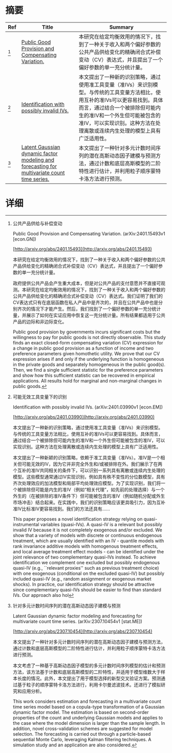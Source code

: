 # 摘要

| Ref | Title | Summary |
| --- | --- | --- |
| [^1] | [Public Good Provision and Compensating Variation.](http://arxiv.org/abs/2401.15493) | 本研究在给定均衡效用的情况下，找到了一种关于收入和两个偏好参数的公共产品供给变化的精确闭合式补偿变动（CV）表达式，并且提出了一个偏好参数的单一充分统计量。 |
| [^2] | [Identification with possibly invalid IVs.](http://arxiv.org/abs/2401.03990) | 本文提出了一种新的识别策略，通过使用准工具变量（准IVs）来识别模型。与传统的工具变量方法相比，使用互补的准IVs可以更容易找到。具体而言，通过结合一个被排除但可能内生的准IV和一个外生但可能被包含的准IV，可以实现识别。这种方法在处理离散或连续内生处理的模型上具有广泛适用性。 |
| [^3] | [Latent Gaussian dynamic factor modeling and forecasting for multivariate count time series.](http://arxiv.org/abs/2307.10454) | 本文提出了一种针对多元计数时间序列的潜在高斯动态因子建模与预测方法，通过计数和底层高斯模型的二阶特性进行估计，并利用粒子顺序蒙特卡洛方法进行预测。 |

# 详细

[^1]: 公共产品供给与补偿变动

    Public Good Provision and Compensating Variation. (arXiv:2401.15493v1 [econ.GN])

    [http://arxiv.org/abs/2401.15493](http://arxiv.org/abs/2401.15493)

    本研究在给定均衡效用的情况下，找到了一种关于收入和两个偏好参数的公共产品供给变化的精确闭合式补偿变动（CV）表达式，并且提出了一个偏好参数的单一充分统计量。

    

    政府提供公共产品会产生重大成本，但是对公共产品的支付意愿并不直接可观测。本研究在给定均衡效用的情况下，找到了一种关于收入和两个偏好参数的公共产品供给变化的精确闭合式补偿变动（CV）表达式。我们证明了我们的CV表达式只有在底层函数在私人产品中是齐次的，并且在公共产品中也是分别齐次的情况下才能产生。然后，我们找到了一个偏好参数的单一充分统计量，并展示了如何在实证应用中恢复这一充分统计量。所有结果都适用于公共产品的边际和非边际变化。

    Public good provision by governments incurs significant costs but the willingness to pay for public goods is not directly observable. This study finds an exact closed-form compensating variation (CV) expression for a change in public good provision as a function of income and two preference parameters given homothetic utility. We prove that our CV expression arises if and only if the underlying function is homogeneous in the private goods and separately homogeneous in the public good(s). Then, we find a single sufficient statistic for the preference parameters and show how this sufficient statistic can be recovered in empirical applications. All results hold for marginal and non-marginal changes in public goods.
    
[^2]: 可能无效工具变量下的识别

    Identification with possibly invalid IVs. (arXiv:2401.03990v1 [econ.EM])

    [http://arxiv.org/abs/2401.03990](http://arxiv.org/abs/2401.03990)

    本文提出了一种新的识别策略，通过使用准工具变量（准IVs）来识别模型。与传统的工具变量方法相比，使用互补的准IVs可以更容易找到。具体而言，通过结合一个被排除但可能内生的准IV和一个外生但可能被包含的准IV，可以实现识别。这种方法在处理离散或连续内生处理的模型上具有广泛适用性。

    

    本文提出了一种新颖的识别策略，依赖于准工具变量（准IVs）。准IV是一个相关但可能无效的IV，因为它并非完全外生和/或被排除在外。我们展示了在两个互补的准IV共同相关的条件下，可以识别一系列具有离散或连续内生处理的模型。这些模型通常通过IV实现识别，例如具有秩不变性的分位数模型，具有齐次处理效应的加法模型和局部平均处理效应模型。为了实现识别，我们将一个被排除但可能是内生的准IV（例如“相关代理”，如先前的处理选择）与一个外生的（在被排除的准IV条件下）但可能被包含的准IV（例如随机分配或外生市场冲击）结合起来。在实践中，我们的识别策略应该更具吸引力，因为互补准IV比标准IV更容易找到。我们的方法还具有……

    This paper proposes a novel identification strategy relying on quasi-instrumental variables (quasi-IVs). A quasi-IV is a relevant but possibly invalid IV because it is not completely exogenous and/or excluded. We show that a variety of models with discrete or continuous endogenous treatment, which are usually identified with an IV - quantile models with rank invariance additive models with homogenous treatment effects, and local average treatment effect models - can be identified under the joint relevance of two complementary quasi-IVs instead. To achieve identification we complement one excluded but possibly endogenous quasi-IV (e.g., ``relevant proxies'' such as previous treatment choice) with one exogenous (conditional on the excluded quasi-IV) but possibly included quasi-IV (e.g., random assignment or exogenous market shocks). In practice, our identification strategy should be attractive since complementary quasi-IVs should be easier to find than standard IVs. Our approach also hol
    
[^3]: 针对多元计数时间序列的潜在高斯动态因子建模与预测

    Latent Gaussian dynamic factor modeling and forecasting for multivariate count time series. (arXiv:2307.10454v1 [stat.ME])

    [http://arxiv.org/abs/2307.10454](http://arxiv.org/abs/2307.10454)

    本文提出了一种针对多元计数时间序列的潜在高斯动态因子建模与预测方法，通过计数和底层高斯模型的二阶特性进行估计，并利用粒子顺序蒙特卡洛方法进行预测。

    

    本文考虑了一种基于高斯动态因子模型的多元计数时间序列模型的估计和预测方法，该方法基于计数和底层高斯模型的二阶特性，并适用于模型维数大于样本长度的情况。此外，本文提出了用于模型选择的新型交叉验证方案。预测通过基于粒子的顺序蒙特卡洛方法进行，利用卡尔曼滤波技术。还进行了模拟研究和应用分析。

    This work considers estimation and forecasting in a multivariate count time series model based on a copula-type transformation of a Gaussian dynamic factor model. The estimation is based on second-order properties of the count and underlying Gaussian models and applies to the case where the model dimension is larger than the sample length. In addition, novel cross-validation schemes are suggested for model selection. The forecasting is carried out through a particle-based sequential Monte Carlo, leveraging Kalman filtering techniques. A simulation study and an application are also considered.
    

